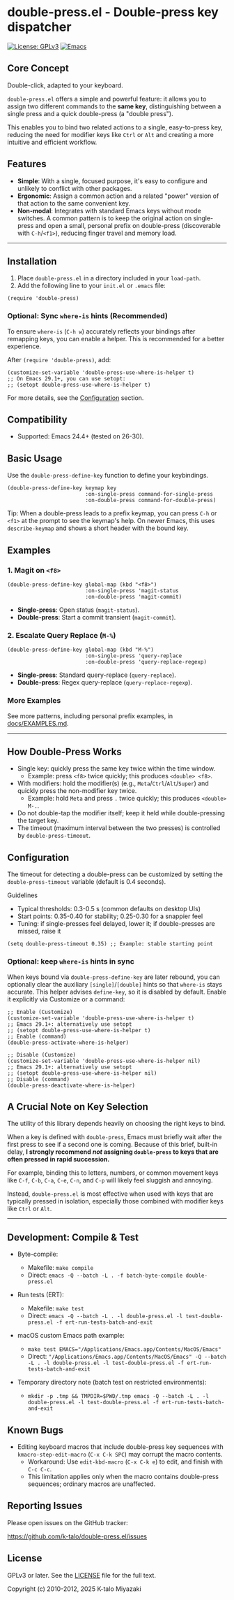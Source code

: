 # double-press.el - Double-press key dispatcher

[![License: GPLv3](https://img.shields.io/badge/license-GPLv3-blue.svg)](LICENSE) [![Emacs](https://img.shields.io/badge/Emacs-24.4%2B-blueviolet.svg)](#compatibility)


## Core Concept
Double-click, adapted to your keyboard.

`double-press.el` offers a simple and powerful feature: it allows you to assign two different commands to the **same key**, distinguishing between a single press and a quick double-press (a "double press").

This enables you to bind two related actions to a single, easy-to-press key, reducing the need for modifier keys like `Ctrl` or `Alt` and creating a more intuitive and efficient workflow.


## Features

- **Simple**: With a single, focused purpose, it's easy to configure and unlikely to conflict with other packages.
- **Ergonomic**: Assign a common action and a related "power" version of that action to the same convenient key.
- **Non-modal**: Integrates with standard Emacs keys without mode switches. A common pattern is to keep the original action on single-press and open a small, personal prefix on double-press (discoverable with `C-h`/`<f1>`), reducing finger travel and memory load.

---

## Installation

1.  Place `double-press.el` in a directory included in your `load-path`.
2.  Add the following line to your `init.el` or `.emacs` file:

```emacs-lisp
(require 'double-press)
```

### Optional: Sync `where-is` hints (Recommended)

To ensure `where-is` (`C-h w`) accurately reflects your bindings after remapping keys, you can enable a helper. This is recommended for a better experience.

After `(require 'double-press)`, add:

```emacs-lisp
(customize-set-variable 'double-press-use-where-is-helper t)
;; On Emacs 29.1+, you can use setopt:
;; (setopt double-press-use-where-is-helper t)
```

For more details, see the [Configuration](#dp-configuration) section.
 
## Compatibility

- Supported: Emacs 24.4+ (tested on 26-30).

## Basic Usage

Use the `double-press-define-key` function to define your keybindings.

```emacs-lisp
(double-press-define-key keymap key
                         :on-single-press command-for-single-press
                         :on-double-press command-for-double-press)
```

Tip: When a double-press leads to a prefix keymap, you can press `C-h`
or `<f1>` at the prompt to see the keymap's help. On newer Emacs,
this uses `describe-keymap` and shows a short header with the bound key.

## Examples

### 1. Magit on `<f8>`

```emacs-lisp
(double-press-define-key global-map (kbd "<f8>")
                         :on-single-press 'magit-status
                         :on-double-press 'magit-commit)
```
- **Single-press**: Open status (`magit-status`).
- **Double-press**: Start a commit transient (`magit-commit`).


### 2. Escalate Query Replace (`M-%`)

```emacs-lisp
(double-press-define-key global-map (kbd "M-%")
                         :on-single-press 'query-replace
                         :on-double-press 'query-replace-regexp)
```
- **Single-press**: Standard query-replace (`query-replace`).
- **Double-press**: Regex query-replace (`query-replace-regexp`).

### More Examples

See more patterns, including personal prefix examples, in [docs/EXAMPLES.md](docs/EXAMPLES.md).

---

## How Double-Press Works

- Single key: quickly press the same key twice within the time window.
  - Example: press `<f8>` twice quickly; this produces `<double> <f8>`.
- With modifiers: hold the modifier(s) (e.g., `Meta`/`Ctrl`/`Alt`/`Super`) and quickly press the non-modifier key twice.
  - Example: hold `Meta` and press `.` twice quickly; this produces `<double> M-.`.
- Do not double-tap the modifier itself; keep it held while double-pressing the target key.
- The timeout (maximum interval between the two presses) is controlled by `double-press-timeout`.


<a id="dp-configuration"></a>
## Configuration

The timeout for detecting a double-press can be customized by setting the `double-press-timeout` variable (default is 0.4 seconds).

Guidelines
- Typical thresholds: 0.3-0.5 s (common defaults on desktop UIs)
- Start points: 0.35-0.40 for stability; 0.25-0.30 for a snappier feel
- Tuning: if single-presses feel delayed, lower it; if double-presses are missed, raise it

```emacs-lisp
(setq double-press-timeout 0.35) ;; Example: stable starting point
```

### Optional: keep `where-is` hints in sync

When keys bound via `double-press-define-key` are later rebound, you can
optionally clear the auxiliary `[single]`/`[double]` hints so that
`where-is` stays accurate. This helper advises `define-key`, so it is
disabled by default. Enable it explicitly via Customize or a command:

```emacs-lisp
;; Enable (Customize)
(customize-set-variable 'double-press-use-where-is-helper t)
;; Emacs 29.1+: alternatively use setopt
;; (setopt double-press-use-where-is-helper t)
;; Enable (command)
(double-press-activate-where-is-helper)

;; Disable (Customize)
(customize-set-variable 'double-press-use-where-is-helper nil)
;; Emacs 29.1+: alternatively use setopt
;; (setopt double-press-use-where-is-helper nil)
;; Disable (command)
(double-press-deactivate-where-is-helper)
```

## A Crucial Note on Key Selection

The utility of this library depends heavily on choosing the right keys to bind.

When a key is defined with `double-press`, Emacs must briefly wait after the first press to see if a second one is coming. Because of this brief, built-in delay, **I strongly recommend *not* assigning `double-press` to keys that are often pressed in rapid succession.**

For example, binding this to letters, numbers, or common movement keys like `C-f`, `C-b`, `C-a`, `C-e`, `C-n`, and `C-p` will likely feel sluggish and annoying.

Instead, `double-press.el` is most effective when used with keys that are typically pressed in isolation, especially those combined with modifier keys like `Ctrl` or `Alt`.

---

## Development: Compile & Test

- Byte-compile:
  - Makefile: `make compile`
  - Direct: `emacs -Q --batch -L . -f batch-byte-compile double-press.el`

- Run tests (ERT):
  - Makefile: `make test`
  - Direct: `emacs -Q --batch -L . -l double-press.el -l test-double-press.el -f ert-run-tests-batch-and-exit`

- macOS custom Emacs path example:
  - `make test EMACS="/Applications/Emacs.app/Contents/MacOS/Emacs"`
  - Direct: `"/Applications/Emacs.app/Contents/MacOS/Emacs" -Q --batch -L . -l double-press.el -l test-double-press.el -f ert-run-tests-batch-and-exit`

- Temporary directory note (batch test on restricted environments):
  - `mkdir -p .tmp && TMPDIR=$PWD/.tmp emacs -Q --batch -L . -l double-press.el -l test-double-press.el -f ert-run-tests-batch-and-exit`


## Known Bugs

- Editing keyboard macros that include double-press key sequences with `kmacro-step-edit-macro` (`C-x C-k SPC`) may corrupt the macro contents.
  - Workaround: Use `edit-kbd-macro` (`C-x C-k e`) to edit, and finish with `C-c C-c`.
  - This limitation applies only when the macro contains double-press sequences; ordinary macros are unaffected.

## Reporting Issues

Please open issues on the GitHub tracker:

https://github.com/k-talo/double-press.el/issues

## License

GPLv3 or later. See the [LICENSE](LICENSE) file for the full text.

Copyright (c) 2010-2012, 2025 K-talo Miyazaki
